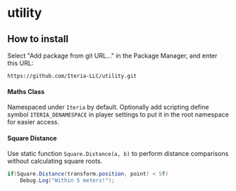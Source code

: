# utility
## How to install
Select "Add package from git URL..." in the Package Manager, and enter this URL:
```
https://github.com/Iteria-LLC/utility.git
```

#### Maths Class
Namespaced under `Iteria` by default.
Optionally add scripting define symbol `ITERIA_DENAMESPACE` in player settings to put it in the root namespace for easier access.

#### Square Distance
Use static function `Square.Distance(a, b)` to perform distance comparisons without calculating square roots.
```csharp
if(Square.Distance(transform.position, point) < 5f)
    Debug.Log("Within 5 meters!");
```
